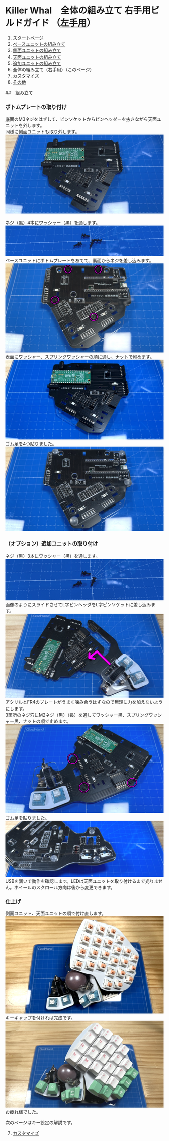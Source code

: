 # Killer Whal　全体の組み立て 右手用ビルドガイド （[左手用](../左手用/6_全体の組み立て.md)）

1. [スタートページ](../README.md)
2. [ベースユニットの組み立て](../右手用/2_ベースユニット.md)
3. [側面ユニットの組み立て](../右手用/3_側面ユニット_トラックボール.md)
4. [天面ユニットの組み立て](../右手用/4_天面ユニット.md)
5. [追加ユニットの組み立て](../右手用/5_追加ユニット.md)
6. 全体の組み立て（右手用）（このページ）
7. [カスタマイズ](../右手用/7_カスタマイズ.md)
8. [その他](../右手用/8_その他.md)


##　組み立て
### ボトムプレートの取り付け
底面のM3ネジをはずして、ピンソケットからピンヘッダーを抜きながら天面ユニットを外します。  
同様に側面ユニットも取り外します。  
![](../img/whole/IMG_5650.jpg)  

ネジ（黒）4本にワッシャー（黒）を通します。  
![](../img/whole/IMG_6110.jpg)  
ベースユニットにボトムプレートをあてて、裏面からネジを差し込みます。  
![](../img/whole/IMG_5660.jpg)  
表面にワッシャー、スプリングワッシャーの順に通し、ナットで締めます。  
![](../img/whole/IMG_5665.jpg)  
ゴム足を4つ貼りました。  
![](../img/whole/IMG_5671.jpg)  

### （オプション）追加ユニットの取り付け
ネジ（黒）3本にワッシャー（黒）を通します。   
![](../img/whole/IMG_6106.jpg)  
画像のようにスライドさせてL字ピンヘッダをL字ピンソケットに差し込みます。  
![](../img/whole/IMG_5670.jpg)  
アクリルとFR4のプレートがうまく噛み合うはずなので無理に力を加えないようにします。  
3箇所のネジ穴にM2ネジ（黒）（長）を通してワッシャー黒、スプリングワッシャー黒、ナットの順で止めます。  
![](../img/whole/IMG_5674.jpg)  
ゴム足を貼りました。  
![](../img/whole/IMG_5678.jpg)  
USBを繋いで動作を確認します。LEDは天面ユニットを取り付けるまで光りません。ホイールのスクロール方向は後から変更できます。  

### 仕上げ
側面ユニット、天面ユニットの順で付け直します。
![](../img/whole/IMG_5686.jpg)  
キーキャップを付ければ完成です。
![](../img/whole/IMG_5843.jpg)  
お疲れ様でした。

次のページはキー設定の解説です。

7. [カスタマイズ](../右手用/7_カスタマイズ.md)
